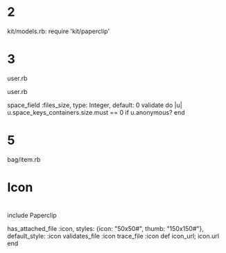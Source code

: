 # 2
kit/models.rb: require 'kit/paperclip'

# 3 

user.rb

user.rb

  space_field :files_size, type: Integer, default: 0
  validate do |u|
    u.space_keys_containers.size.must == 0 if u.anonymous?
  end
  
# 5

bag/item.rb

  # 
  # Icon
  # 
  include Paperclip

  has_attached_file :icon, styles: {icon: "50x50#", thumb: "150x150#"}, default_style: :icon
  validates_file :icon
  trace_file :icon
  def icon_url; icon.url end